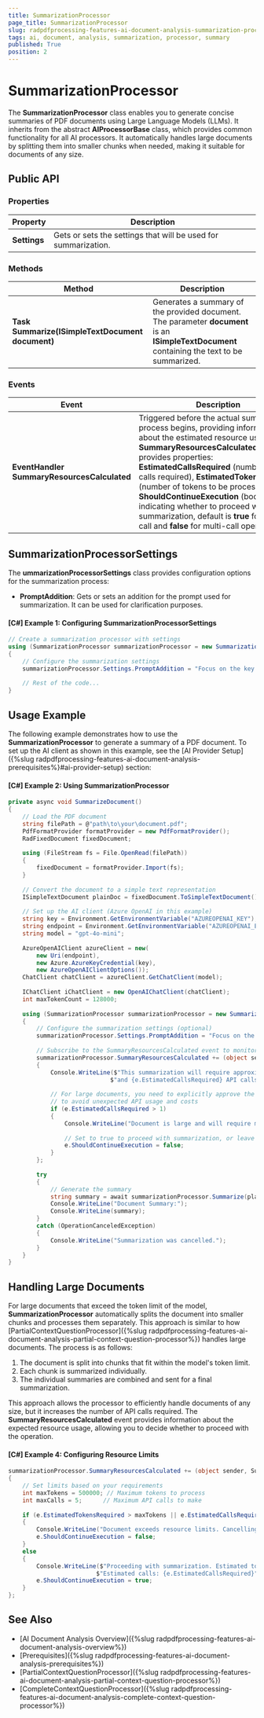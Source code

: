 ```yaml
---
title: SummarizationProcessor
page_title: SummarizationProcessor
slug: radpdfprocessing-features-ai-document-analysis-summarization-processor
tags: ai, document, analysis, summarization, processor, summary
published: True
position: 2
---
```


# SummarizationProcessor

The **SummarizationProcessor** class enables you to generate concise summaries of PDF documents using Large Language Models (LLMs). It inherits from the abstract **AIProcessorBase** class, which provides common functionality for all AI processors. It automatically handles large documents by splitting them into smaller chunks when needed, making it suitable for documents of any size.

## Public API

### Properties

| Property | Description |
| --- | --- |
| **Settings** | Gets or sets the settings that will be used for summarization. |

### Methods

| Method | Description |
| --- | --- |
| **Task<string> Summarize(ISimpleTextDocument document)** | Generates a summary of the provided document. The parameter **document** is an **ISimpleTextDocument** containing the text to be summarized. |

### Events

| Event | Description |
| --- | --- |
| **EventHandler<SummaryResourcesCalculatedEventArgs> SummaryResourcesCalculated** | Triggered before the actual summarization process begins, providing information about the estimated resource usage. The **SummaryResourcesCalculatedEventArgs** provides properties: **EstimatedCallsRequired** (number of API calls required), **EstimatedTokensRequired** (number of tokens to be processed), and **ShouldContinueExecution** (boolean flag indicating whether to proceed with summarization, default is **true** for single-call and **false** for multi-call operations). |

## SummarizationProcessorSettings

The **ummarizationProcessorSettings** class provides configuration options for the summarization process:

* **PromptAddition**: Gets or sets an addition for the prompt used for summarization. It can be used for clarification purposes.

#### __[C#] Example 1: Configuring SummarizationProcessorSettings__

```csharp
// Create a summarization processor with settings
using (SummarizationProcessor summarizationProcessor = new SummarizationProcessor(iChatClient, maxTokenCount))
{
    // Configure the summarization settings
    summarizationProcessor.Settings.PromptAddition = "Focus on the key points and main arguments. ";
    
    // Rest of the code...
}
```

## Usage Example

The following example demonstrates how to use the **SummarizationProcessor** to generate a summary of a PDF document. To set up the AI client as shown in this example, see the [AI Provider Setup]({%slug radpdfprocessing-features-ai-document-analysis-prerequisites%}#ai-provider-setup) section:

#### __[C#] Example 2: Using SummarizationProcessor__

```csharp
private async void SummarizeDocument()
{
    // Load the PDF document
    string filePath = @"path\to\your\document.pdf";
    PdfFormatProvider formatProvider = new PdfFormatProvider();
    RadFixedDocument fixedDocument;
    
    using (FileStream fs = File.OpenRead(filePath))
    {
        fixedDocument = formatProvider.Import(fs);
    }
    
    // Convert the document to a simple text representation
    ISimpleTextDocument plainDoc = fixedDocument.ToSimpleTextDocument();
    
    // Set up the AI client (Azure OpenAI in this example)
    string key = Environment.GetEnvironmentVariable("AZUREOPENAI_KEY");
    string endpoint = Environment.GetEnvironmentVariable("AZUREOPENAI_ENDPOINT");
    string model = "gpt-4o-mini";
    
    AzureOpenAIClient azureClient = new(
        new Uri(endpoint),
        new Azure.AzureKeyCredential(key),
        new AzureOpenAIClientOptions());
    ChatClient chatClient = azureClient.GetChatClient(model);
    
    IChatClient iChatClient = new OpenAIChatClient(chatClient);
    int maxTokenCount = 128000;
    
    using (SummarizationProcessor summarizationProcessor = new SummarizationProcessor(iChatClient, maxTokenCount))
    {
        // Configure the summarization settings (optional)
        summarizationProcessor.Settings.PromptAddition = "Focus on the key points and main arguments. ";
        
        // Subscribe to the SummaryResourcesCalculated event to monitor token usage
        summarizationProcessor.SummaryResourcesCalculated += (object sender, SummaryResourcesCalculatedEventArgs e) =>
        {
            Console.WriteLine($"This summarization will require approximately {e.EstimatedTokensRequired} tokens " +
                             $"and {e.EstimatedCallsRequired} API calls.");
            
            // For large documents, you need to explicitly approve the operation
            // to avoid unexpected API usage and costs
            if (e.EstimatedCallsRequired > 1)
            {
                Console.WriteLine("Document is large and will require multiple API calls.");
                
                // Set to true to proceed with summarization, or leave as false to cancel
                e.ShouldContinueExecution = false;
            }
        };
        
        try
        {
            // Generate the summary
            string summary = await summarizationProcessor.Summarize(plainDoc);
            Console.WriteLine("Document Summary:");
            Console.WriteLine(summary);
        }
        catch (OperationCanceledException)
        {
            Console.WriteLine("Summarization was cancelled.");
        }
    }
}
```
## Handling Large Documents

For large documents that exceed the token limit of the model, **SummarizationProcessor** automatically splits the document into smaller chunks and processes them separately. This approach is similar to how [PartialContextQuestionProcessor]({%slug radpdfprocessing-features-ai-document-analysis-partial-context-question-processor%}) handles large documents. The process is as follows:

1. The document is split into chunks that fit within the model's token limit.
2. Each chunk is summarized individually.
3. The individual summaries are combined and sent for a final summarization.

This approach allows the processor to efficiently handle documents of any size, but it increases the number of API calls required. The **SummaryResourcesCalculated** event provides information about the expected resource usage, allowing you to decide whether to proceed with the operation.

#### __[C#] Example 4: Configuring Resource Limits__

```csharp
summarizationProcessor.SummaryResourcesCalculated += (object sender, SummaryResourcesCalculatedEventArgs e) =>
{
    // Set limits based on your requirements
    int maxTokens = 500000; // Maximum tokens to process
    int maxCalls = 5;      // Maximum API calls to make
    
    if (e.EstimatedTokensRequired > maxTokens || e.EstimatedCallsRequired > maxCalls)
    {
        Console.WriteLine("Document exceeds resource limits. Cancelling summarization.");
        e.ShouldContinueExecution = false;
    }
    else
    {
        Console.WriteLine($"Proceeding with summarization. Estimated tokens: {e.EstimatedTokensRequired}, " +
                         $"Estimated calls: {e.EstimatedCallsRequired}");
        e.ShouldContinueExecution = true;
    }
};
```
## See Also

* [AI Document Analysis Overview]({%slug radpdfprocessing-features-ai-document-analysis-overview%})
* [Prerequisites]({%slug radpdfprocessing-features-ai-document-analysis-prerequisites%})
* [PartialContextQuestionProcessor]({%slug radpdfprocessing-features-ai-document-analysis-partial-context-question-processor%})
* [CompleteContextQuestionProcessor]({%slug radpdfprocessing-features-ai-document-analysis-complete-context-question-processor%})
